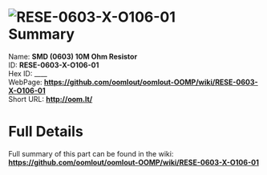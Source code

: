 
![RESE-0603-X-O106-01](https://github.com/oomlout/oomlout-OOMP/blob/master/parts/RESE-0603-X-O106-01/RESE-0603-X-O106-01_420.jpg)   
Summary
=================
  
Name: __SMD (0603) 10M Ohm Resistor__    
ID: __RESE-0603-X-O106-01__   
Hex ID: ____   
WebPage: __https://github.com/oomlout/oomlout-OOMP/wiki/RESE-0603-X-O106-01__   
Short URL: __http://oom.lt/__   

Full Details
==========================
Full summary of this part can be found in the wiki:   
__https://github.com/oomlout/oomlout-OOMP/wiki/RESE-0603-X-O106-01__    

